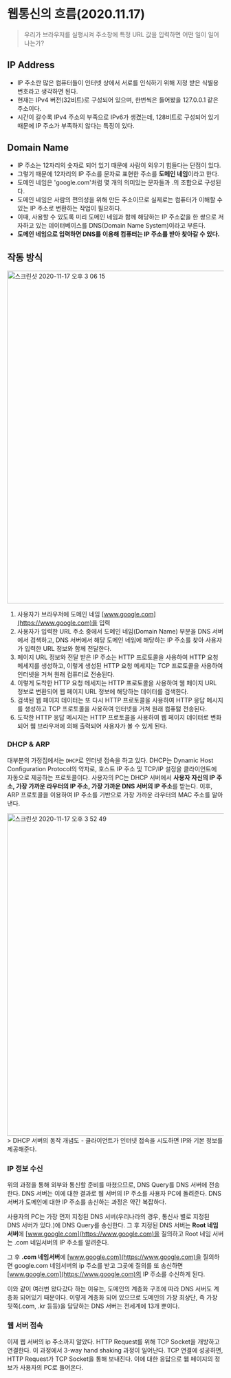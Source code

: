 # 웹통신의 흐름(2020.11.17)
> 우리가 브라우저를 실행시켜 주소창에 특정 URL 값을 입력하면 어떤 일이 일어나는가?

## IP Address
- IP 주소란 많은 컴퓨터들이 인터넷 상에서 서로를 인식하기 위해 지정 받은 식별용 번호라고 생각하면 된다. 
- 현재는 IPv4 버전(32비트)로 구성되어 있으며, 한번씩은 들어봤을 127.0.0.1 같은 주소이다.
- 시간이 갈수록 IPv4 주소의 부족으로 IPv6가 생겼는데, 128비트로 구성되어 있기 때문에 IP 주소가 부족하지 않다는 특징이 있다. 

## Domain Name
- IP 주소는 12자리의 숫자로 되어 있기 때문에 사람이 외우기 힘들다는 단점이 있다.
- 그렇기 때문에 12자리의 IP 주소를 문자로 표현한 주소를 **도메인 네임**이라고 한다. 
- 도메인 네임은 'google.com'처럼 몇 개의 의미있는 문자들과 .의 조합으로 구성된다. 
- 도메인 네임은 사람의 편의성을 위해 만든 주소이므로 실제로는 컴퓨터가 이해할 수 있는 IP 주소로 변환하는 작업이 필요하다. 
- 이때, 사용할 수 있도록 미리 도메인 네임과 함께 해당하는 IP 주소값을 한 쌍으로 저자하고 있는 데이터베이스를 DNS(Domain Name System)이라고 부른다. 
- **도메인 네임으로 입력하면 DNS를 이용해 컴퓨터는 IP 주소를 받아 찾아갈 수 있다.**

## 작동 방식
<img width="774" alt="스크린샷 2020-11-17 오후 3 06 15" src="https://user-images.githubusercontent.com/44199159/99352776-8d1cdc00-28e6-11eb-89d6-6e0835087cbd.png">

1. 사용자가 브라우저에 도메인 네임 [www.google.com](https://www.google.com)을 입력
2. 사용자가 입력한 URL 주소 중에서 도메인 네임(Domain Name) 부분을 DNS 서버에서 검색하고, DNS 서버에서 해당 도메인 네임에 해당하는 IP 주소를 찾아 사용자가 입력한 URL 정보와 함께 전달한다. 
3. 페이지 URL 정보와 전달 받은 IP 주소는 HTTP 프로토콜을 사용하여 HTTP 요청 메세지를 생성하고, 이렇게 생성된 HTTP 요청 메세지는 TCP 프로토콜을 사용하여 인터넷을 거쳐 원래 컴퓨터로 전송된다. 
4. 이렇게 도착한 HTTP 요청 메세지는 HTTP 프로토콜을 사용하여 웹 페이지 URL 정보로 변환되어 웹 페이지 URL 정보에 해당하는 데이터를 검색한다. 
5. 검색된 웹 페이지 데이터는 또 다시 HTTP 프로토콜을 사용하여 HTTP 응답 메시지를 생성하고 TCP 프로토콜을 사용하여 인터넷을 거쳐 원래 컴퓨턿 전송된다. 
6. 도착한 HTTP 응답 메시지는 HTTP 프로토콜을 사용하여 웹 페이지 데이터로 변화되어 웹 브라우저에 의해 출력되어 사용자가 볼 수 있게 된다. 

### DHCP & ARP
대부분의 가정집에서는 `DHCP`로 인터넷 접속을 하고 있다. DHCP는 Dynamic Host Configuration Protocol의 약자로, 호스트 IP 주소 및 TCP/IP 설정을 클라이언트에 자동으로 제공하는 프로토콜이다. 사용자의 PC는 DHCP 서버에서 **사용자 자신의 IP 주소, 가장 가까운 라우터의 IP 주소, 가장 가까운 DNS 서버의 IP 주소**를 받는다. 이후, ARP 프로토콜을 이용하여 IP 주소를 기반으로 가장 가까운 라우터의 MAC 주소를 알아낸다. 

<img width="750" alt="스크린샷 2020-11-17 오후 3 52 49" src="https://user-images.githubusercontent.com/44199159/99356132-fa337000-28ec-11eb-950c-7bfcdf436de8.png">
> DHCP 서버의 동작 개념도 - 클라이언트가 인터넷 접속을 시도하면 IP와 기본 정보를 제공해준다. 

### IP 정보 수신
위의 과정을 통해 외부와 통신할 준비를 마쳤으므로, DNS Query를 DNS 서버에 전송한다. DNS 서버는 이에 대한 결과로  웹 서버의 IP 주소를 사용자 PC에 돌려준다. DNS 서버가 도메인에 대한 IP 주소를 송신하는 과정은 약간 복잡하다. 

사용자의 PC는 가장 먼저 지정된 DNS 서버(우리나라의 경우, 통신사 별로 지정된 DNS 서버가 있다.)에 DNS Query를 송신한다. 그 후 지정된 DNS 서버는 **Root 네임 서버**에 [www.google.com](https://www.google.com)을 질의하고 Root 네임 서버는 .com 네임서버의 IP 주소를 알려준다. 

그 후 **.com 네임서버**에 [www.google.com](https://www.google.com)을 질의하면 google.com 네임서버의 ip 주소를 받고 그곳에 질의를 또 송신하면 [www.google.com](https://www.google.com)의 IP 주소를 수신하게 된다. 

이와 같이 여러번 왔다갔다 하는 이유는, 도메인의 계층화 구조에 따라 DNS 서버도 계층화 되어있기 때문이다. 이렇게 계층화 되어 있으므로 도메인의 가장 최상단, 즉 가장 뒷쪽(.com, .kr 등등)을 담당하는 DNS 서버는 전세계에 13개 뿐이다. 

### 웹 서버 접속 
이제 웹 서버의 ip 주소까지 알았다. HTTP Request를 위해 TCP Socket을 개방하고 연결한다. 이 과정에서 3-way hand shaking 과정이 일어난다. TCP 연결에 성공하면, HTTP Request가 TCP Socket을 통해 보내진다. 이에 대한 응답으로 웹 페이지의 정보가 사용자의 PC로 들어온다. 
